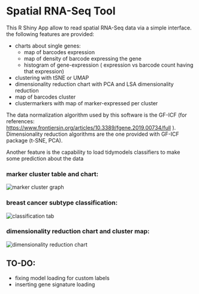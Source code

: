 # Spatial RNA-Seq Tool
This R Shiny App allow to read spatial RNA-Seq data via a simple interface.
the following features are provided:

- charts about single genes:
  - map of barcodes expression
  - map of density of barcode expressing the gene
  - histogram of gene-expression ( expression vs barcode count having that expression)
- clustering with tSNE or UMAP
- dimensionality reduction chart with PCA and LSA dimensionality reduction
- map of barcodes cluster
- clustermarkers with map of marker-expressed per cluster


The data normalization algorithm used by this software is the GF-ICF (for references: https://www.frontiersin.org/articles/10.3389/fgene.2019.00734/full ).
Dimensionality reduction algorithms are the one provided with GF-ICF package (t-SNE, PCA).

Another feature is the capability to load tidymodels classifiers to make some prediction about the data

### marker cluster table and chart:
![marker cluster graph](https://i.imgur.com/j0HqnFY.png)

### breast cancer subtype classification:
![classification tab](https://i.imgur.com/vMejlAT.png)

### dimensionality reduction chart and cluster map:
![dimensionality reduction chart](https://i.imgur.com/MUAXNL6.png)


## TO-DO:
- fixing model loading for custom labels
- inserting gene signature loading

